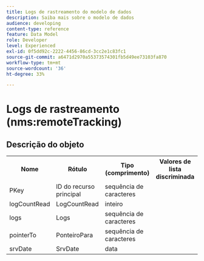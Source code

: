 ```yaml
---
title: Logs de rastreamento do modelo de dados
description: Saiba mais sobre o modelo de dados
audience: developing
content-type: reference
feature: Data Model
role: Developer
level: Experienced
exl-id: 0f5dd92c-2222-4456-86cd-3cc2e1c83fc1
source-git-commit: a6471d2970a55373574301fb5d49ee73103fa870
workflow-type: tm+mt
source-wordcount: '36'
ht-degree: 33%

---
```


# Logs de rastreamento (nms:remoteTracking)

## Descrição do objeto

<table>
               <tr>
                  <th>Nome</th>
                  <th>Rótulo</th>
                  <th>Tipo (comprimento)</th>
                  <th>Valores de lista discriminada</th>
               </tr>
               <tr>
                  <td>PKey</td>
                  <td>ID do recurso principal</td>
                  <td>sequência de caracteres </td>
                  <td> </td>
               </tr>
               <tr>
                  <td>logCountRead</td>
                  <td>LogCountRead</td>
                  <td>inteiro </td>
                  <td> </td>
               </tr>
               <tr>
                  <td>logs</td>
                  <td>Logs</td>
                  <td>sequência de caracteres </td>
                  <td> </td>
               </tr>
               <tr>
                  <td>pointerTo</td>
                  <td>PonteiroPara</td>
                  <td>sequência de caracteres </td>
                  <td> </td>
               </tr>
               <tr>
                  <td>srvDate</td>
                  <td>SrvDate</td>
                  <td>data </td>
                  <td> </td>
               </tr>
            </table>
